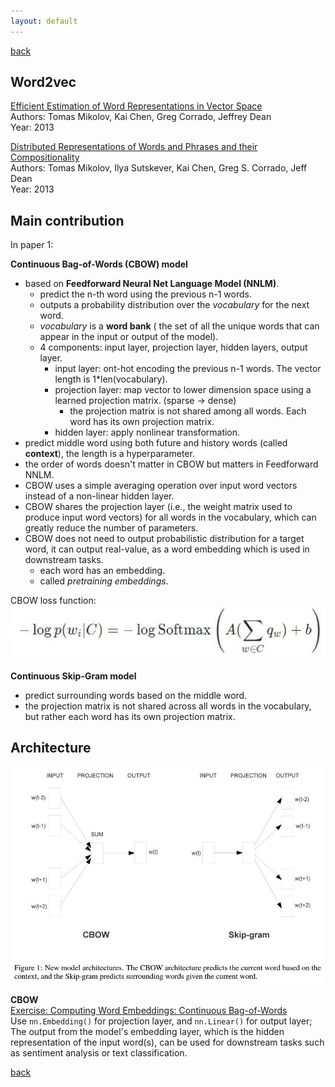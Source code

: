 ```yaml
---
layout: default
---
```


[back](../index.md)

## Word2vec

[Efficient Estimation of Word Representations in Vector Space](https://arxiv.org/abs/1301.3781) <br>
Authors: Tomas Mikolov, Kai Chen, Greg Corrado, Jeffrey Dean <br>
Year: 2013 <br>

[Distributed Representations of Words and Phrases and their Compositionality](https://proceedings.neurips.cc/paper/2013/hash/9aa42b31882ec039965f3c4923ce901b-Abstract.html) <br>
Authors: Tomas Mikolov, Ilya Sutskever, Kai Chen, Greg S. Corrado, Jeff Dean <br>
Year: 2013 <br>

## Main contribution
In paper 1:

**Continuous Bag-of-Words (CBOW) model**
* based on **Feedforward Neural Net Language Model (NNLM)**.
  * predict the n-th word using the previous n-1 words.
  * outputs a probability distribution over the *vocabulary* for the next word.
  * *vocabulary* is a **word bank** ( the set of all the unique words that can appear in the input or output of the model).
  * 4 components: input layer, projection layer, hidden layers, output layer.
    * input layer: ont-hot encoding the previous n-1 words. The vector length is 1*len(vocabulary).
    * projection layer: map vector to lower dimension space using a learned projection matrix. (sparse -> dense)
      * the projection matrix is not shared among all words. Each word has its own projection matrix.
    * hidden layer: apply nonlinear transformation.
* predict middle word using both future and history words (called **context**), the length is a hyperparameter.
* the order of words doesn't matter in CBOW but matters in Feedforward NNLM.
* CBOW uses a simple averaging operation over input word vectors instead of a non-linear hidden layer.
* CBOW shares the projection layer (i.e., the weight matrix used to produce input word vectors) for all words in the vocabulary, which can greatly reduce the number of parameters.
* CBOW does not need to output probabilistic distribution for a target word, it can output real-value, as a word embedding which is used in downstream tasks.
  * each word has an embedding.
  * called *pretraining embeddings*.

CBOW loss function: <br>
![cbowloss](../pics/cbow_lossfunc.JPG)

**Continuous Skip-Gram model**
* predict surrounding words based on the middle word.
* the projection matrix is not shared across all words in the vocabulary, but rather each word has its own projection matrix.

## Architecture
![cbow](../pics/cbow_and_sg.JPG) <br>

**CBOW** <br>
[Exercise: Computing Word Embeddings: Continuous Bag-of-Words](https://pytorch.org/tutorials/beginner/nlp/word_embeddings_tutorial.html#exercise-computing-word-embeddings-continuous-bag-of-words) <br>
Use ```nn.Embedding()``` for projection layer, and ```nn.Linear()``` for output layer; <br>
The output from the model's embedding layer, which is the hidden representation of the input word(s), can be used for downstream tasks such as sentiment analysis or text classification.


[back](../index.md)